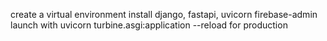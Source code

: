 create a virtual environment
install django, fastapi, uvicorn firebase-admin
launch with 
uvicorn turbine.asgi:application --reload for production